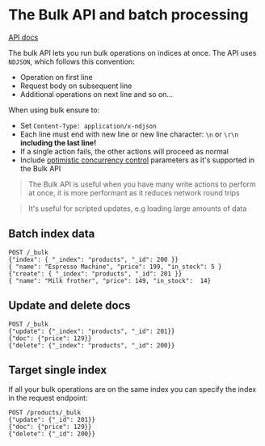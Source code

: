 # The Bulk API and batch processing

[API docs](https://www.elastic.co/docs/api/doc/elasticsearch/operation/operation-bulk)

The bulk API lets you run bulk operations on indices at once. The API uses `NDJSON`, which follows this convention:

- Operation on first line
- Request body on subsequent line
- Additional operations on next line and so on...

When using bulk ensure to:

- Set `Content-Type: application/x-ndjson`
- Each line must end with new line or new line character: `\n` or `\r\n` **including the last line!**
- If a single action fails, the other actions will proceed as normal
- Include [optimistic concurrency control](/optimistic-concurrency-control.md) parameters as it's supported in the Bulk API

> The Bulk API is useful when you have many write actions to perform at once, it is more performant as it reduces network round trips

> It's useful for scripted updates, e.g loading large amounts of data

## Batch index data

```
POST /_bulk
{"index": { "_index": "products", "_id": 200 }}
{ "name": "Espresso Machine", "price": 199, "in_stock": 5 }
{"create": { "_index": "products", "_id": 201 }}
{ "name": "Milk frother", "price": 149, "in_stock":  14}
```

## Update and delete docs

```
POST /_bulk
{"update": {"_index": "products", "_id": 201}}
{"doc": {"price": 129}}
{"delete": {"_index": "products", "_id": 200}}
```

## Target single index

If all your bulk operations are on the same index you can specify the index in the request endpoint:

```
POST /products/_bulk
{"update": {"_id": 201}}
{"doc": {"price": 129}}
{"delete": {"_id": 200}}
```



